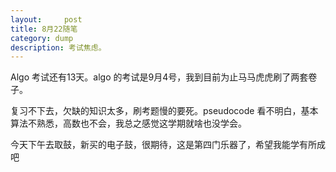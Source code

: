```yaml
---
layout:     post
title: 8月22随笔   
category: dump
description: 考试焦虑。
---
```


Algo 考试还有13天。algo 的考试是9月4号，我到目前为止马马虎虎刷了两套卷子。

复习不下去，欠缺的知识太多，刷考题慢的要死。pseudocode 看不明白，基本算法不熟悉，高数也不会，我总之感觉这学期就啥也没学会。

今天下午去取鼓，新买的电子鼓，很期待，这是第四门乐器了，希望我能学有所成吧
